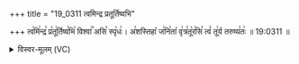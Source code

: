 +++
title = "19_0311 त्वमिन्द्र प्रतूर्तिष्वभि"

+++
त्व꣡मि꣢न्द्र꣣ प्र꣡तू꣢र्तिष्व꣣भि꣡ विश्वा꣢꣯ असि꣣ स्पृ꣡धः꣢। अ꣣शस्तिहा꣡ ज꣢नि꣣ता꣡ वृ꣢त्र꣣तू꣡र꣢सि꣣ त्वं꣡ तू꣢र्य तरुष्य꣣तः꣢ ॥ 19:0311 ॥

<details><summary>विस्वर-मूलम् (VC)</summary>

त्वमिन्द्र प्रतूर्तिष्वभि विश्वा असि स्पृधः । अशस्तिहा जनिता वृत्रतूरसि त्वं तूर्य तरुष्यतः ॥३११॥
</details>